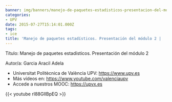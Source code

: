```yaml
---
banner: img/banners/manejo-de-paquetes-estadisticos-presentacion-del-modulo-2-upv.jpg
categories:
- UPV
date: 2015-07-27T15:14:01.000Z
tags:
- ice
title: 'Manejo de paquetes estadísticos. Presentación del módulo 2 |  | UPV'
---
```


Título: Manejo de paquetes estadísticos. Presentación del módulo 2

Autor/a: Garcia Aracil Adela



+ Universitat Politècnica de València UPV: https://www.upv.es
+ Más vídeos en: https://www.youtube.com/valenciaupv
+ Accede a nuestros MOOC: https://upvx.es

{{< youtube rI88GlIBpEQ >}}
